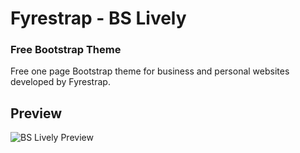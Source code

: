 # Fyrestrap - BS Lively
### Free Bootstrap Theme 
 Free one page Bootstrap theme for business and personal websites developed by Fyrestrap.
 
 ## Preview
![BS Lively Preview](https://www.fyrestrap.com/assets/img/screenshot/skating.png)
